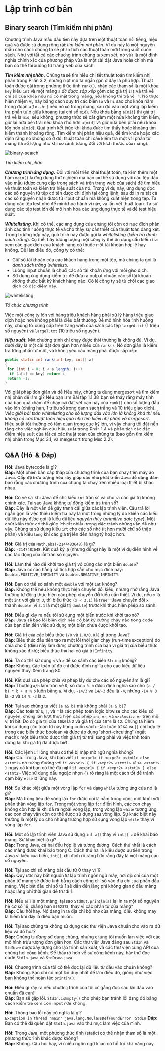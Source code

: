 # Lập trình cơ bản
## Binary search (Tìm kiếm nhị phân)
Chương trình Java mẫu đầu tiên này dựa trên một thuật toán nổi tiếng, hiệu quả và được sử dụng rộng rãi: *tìm kiếm nhị phân*. Ví dụ này là một nguyên mẫu cho cách chúng ta sẽ phân tích các thuật toán mới trong suốt cuốn sách. Như với tất cả các chương trình chúng ta xem xét, nó vừa là một định nghĩa chính xác của phương pháp vừa là một cài đặt Java hoàn chỉnh mà bạn có thể tải xuống từ trang web của sách.

***Tìm kiếm nhị phân.*** Chúng ta sẽ tìm hiểu chi tiết thuật toán tìm kiếm nhị phân trong Phần 3.2, nhưng một mô tả ngắn gọn ở đây là phù hợp. Thuật toán được cài trong phương thức tĩnh `rank()`, nhận các tham số là một khóa `key` kiểu `int` và một mảng `a` *đã được sắp xếp* gồm các giá trị `int` và trả về chỉ số của khóa nếu nó có mặt trong mảng, nếu không thì trả về -1. Nó thực hiện nhiệm vụ này bằng cách duy trì các biến `lo` và `hi` sao cho khóa nằm trong đoạn `a[lo..hi]` nếu nó có trong mảng, sau đó vào một vòng lặp kiểm tra phần tử ở giữa khoảng (tại chỉ số `mid`). Nếu khóa bằng `a[mid]` thì giá trị trả về là `mid`; nếu không, phương thức sẽ cắt giảm một nửa khoảng tìm kiếm, giữ lại nửa bên trái nếu khóa nhỏ hơn `a[mid]` và giữ nửa bên phải nếu khóa lớn hơn `a[mid]`. Quá trình kết thúc khi khóa được tìm thấy hoặc khoảng tìm kiếm thành khoảng rỗng. Tìm kiếm nhị phân hiệu quả, để tìm khóa hoặc xác định rằng nó không có ở đó, thuật toán chỉ cần kiểm tra một vài phần tử mảng (là số lượng nhỏ khi so sánh tương đối với kích thước của mảng).

![binary-search](https://algs4.cs.princeton.edu/11model/images/binary-search.png "binary-search")

*Tìm kiếm nhị phân*

***Chương trình ứng dụng.*** Đối với mỗi triển khai thuật toán, ta kèm thêm một hàm `main()` là ứng dụng thử nghiệm mà bạn có thể sử dụng với các tệp đầu vào mẫu (được cung cấp trong sách và trên trang web của sách) để tìm hiểu về thuật toán và kiểm tra hiệu suất của nó. Trong ví dụ này, ứng dụng đọc các số nguyên từ tệp có tên được chỉ định tại dòng lệnh, sau đó in ra tất cả các số nguyên nhận được từ input chuẩn mà không xuất hiện trong tệp. Ta dùng các tệp test nhỏ để minh họa hành vi này, và lần vết thuật toán. Ta sử dụng các tệp test lớn để mô hình hóa các ứng dụng thực tế và để test hiệu suất.

***Whitelisting.*** Khi có thể, các ứng dụng của chúng tôi còn có mục đích phản ánh các tình huống thực tế và cho thấy sự cần thiết của thuật toán đang xét. Trong trường hợp này, quá trình này được gọi là *whitelisting* (*kiểm tra danh sách trắng*). Cụ thể, hãy tưởng tượng một công ty thẻ tín dụng cần kiểm tra xem các giao dịch của khách hàng có thuộc một tài khoản hợp lệ hay không. Để làm điều đó, công ty có thể:
- Giữ số tài khoản của các khách hàng trong một tệp, mà chúng ta gọi là *danh sách trắng* (*whitelist*).
- Luồng input chuẩn là chuỗi các số tài khoản ứng với mỗi giao dịch.
- Sử dụng ứng dụng kiểm tra để đưa ra output chuẩn các số tài khoản *không* thuộc bất kỳ khách hàng nào. Có lẽ công ty sẽ từ chối các giao dịch có đặc điểm này.

![whitelisting](https://algs4.cs.princeton.edu/11model/images/binary-search-anatomy.png "whitelisting")

*Tổ chức chương trình*

Việc một công ty lớn với hàng triệu khách hàng phải xử lý hàng triệu giao dịch hoặc hơn không phải là điều bất thường. Để mô hình hóa tình huống này, chúng tôi cung cấp trên trang web của sách các tệp `largeW.txt` (1 triệu số nguyên) và `largeT.txt` (10 triệu số nguyên).

***Hiệu suất.*** Một chương trình chỉ chạy được thôi thường là không đủ. Ví dụ, dưới đây là một cài đặt đơn giản hơn nhiều của `rank()`. Nó đơn giản là kiểm tra từng phần tử một, và không yêu cầu mảng phải được sắp xếp:

```Java
public static int rank(int key, int[] a)
{
 for (int i = 0; i < a.length; i++)
  if (a[i] == key) return i;
 return -1;
}
```

Với giải pháp đơn giản và dễ hiểu này, chúng ta dùng mergesort và tìm kiếm nhị phân để làm gì? Nếu bạn làm Bài tập 1.1.38, bạn sẽ thấy rằng máy tính của bạn quá chậm để chạy cài đặt vét cạn này của `rank()` cho số lượng đầu vào lớn (chẳng hạn, 1 triệu số trong danh sách trắng và 10 triệu giao dịch). *Việc giải bài toán whitelisting cho số lượng đầu vào lớn là không khả thi nếu không có các thuật toán hiệu quả như tìm kiếm nhị phân và mergesort*. Hiệu suất tốt thường có tầm quan trọng cực kỳ lớn, vì vậy chúng tôi đặt nền tảng cho việc nghiên cứu hiệu suất trong Phần 1.4 và phân tích các đặc điểm hiệu suất của tất cả các thuật toán của chúng ta (bao gồm tìm kiếm nhị phân trong Mục 3.1, và mergesort trong Mục 2.2).

## Q&A (Hỏi & Đáp)

**Hỏi:** Java bytecode là gì?  
**Đáp:** Một phiên bản cấp thấp của chương trình của bạn chạy trên máy ảo Java. Cấp độ trừu tượng hóa này giúp các nhà phát triển Java dễ dàng đảm bảo rằng các chương trình của chúng ta chạy trên nhiều loại thiết bị khác nhau.

**Hỏi:** Có vẻ sai khi Java để cho kiểu `int` tràn số và cho ra các giá trị không chính xác. Tại sao Java không tự động kiểm tra tràn số?  
**Đáp:** Đây là một vấn đề gây tranh cãi giữa các lập trình viên. Câu trả lời ngắn gọn là việc thiếu kiểm tra này là một trong những lý do khiến các kiểu dữ liệu này được gọi là kiểu dữ liệu *nguyên thủy* (*primitive data type*). Một chút kiến thức có thể giúp ích rất nhiều trong việc tránh những vấn đề như vậy. Chúng ta sử dụng kiểu `int` cho các số nhỏ (ít hơn mười chữ số thập phân) và kiểu `long` khi các giá trị lên đến hàng tỷ hoặc hơn.

**Hỏi:** Giá trị của `Math.abs(-2147483648)` là gì?  
**Đáp:** `-2147483648`. Kết quả kỳ lạ (nhưng đúng) này là một ví dụ điển hình về các tác động của lỗi tràn số nguyên.

**Hỏi:** Làm thế nào để khởi tạo giá trị vô cùng cho một biến `double`?  
**Đáp:** Java có các hằng số tích hợp sẵn cho mục đích này: `Double.POSITIVE_INFINITY` và `Double.NEGATIVE_INFINITY`.

**Hỏi:** Bạn có thể so sánh một `double` với một `int` không?  
**Đáp:** Không thể nếu không thực hiện chuyển đổi kiểu, nhưng nhớ rằng Java thường tự động thực hiện các phép chuyển đổi kiểu cần thiết. Ví dụ, nếu `x` là một `int` với giá trị `3`, thì biểu thức `(x < 3.1)` là `true`—Java chuyển đổi `x` thành `double` (vì `3.1` là một giá trị `double`) trước khi thực hiện phép so sánh.

**Hỏi:** Điều gì xảy ra nếu tôi sử dụng một biến trước khi khởi tạo nó?  
**Đáp:** Java sẽ báo lỗi biên dịch nếu có bất kỳ đường chạy nào trong code của bạn dẫn đến việc sử dụng một biến chưa được khởi tạo.

**Hỏi:** Giá trị của các biểu thức `1/0` và `1.0/0.0` là gì trong Java?  
**Đáp:** Biểu thức đầu tiên tạo ra một lỗi thời gian chạy (run-time exception) do chia cho 0 (điều này làm dừng chương trình của bạn vì giá trị của biểu thức không xác định); biểu thức thứ hai có giá trị `Infinity`.

**Hỏi:** Ta có thể sử dụng `<` và `>` để so sánh các biến `String` không?  
**Đáp:** Không. Các toán tử đó chỉ được định nghĩa cho các kiểu dữ liệu nguyên thủy. Xem trang 80.

**Hỏi:** Kết quả của phép chia và phép lấy dư cho các số nguyên âm là gì?  
**Đáp:** Thương `a/b` làm tròn về 0; số dư `a % b` được định nghĩa sao cho `(a / b) * b + a % b` luôn bằng `a`. Ví dụ, `-14/3` và `14/-3` đều là `-4`, nhưng `-14 % 3` là `-2` và `14 % -3` là `2`.

**Hỏi:** Tại sao chúng ta viết `(a && b)` mà không phải `(a & b)`?  
**Đáp:** Các toán tử `&`, `|`, và `^` là các phép toán logic bitwise cho các kiểu số nguyên, chúng lần lượt thực hiện các phép `and`, `or`, và `exclusive or` trên mỗi vị trí bit. Do đó giá trị của `10&6` là `2` và giá trị của `10^6` là `12`. Chúng ta hiếm khi sử dụng các toán tử này trong cuốn sách. Các toán tử `&&` và `||` chỉ hợp lệ trong các biểu thức boolean và được áp dụng "short-circuiting" (ngắt mạch): một biểu thức được tính giá trị từ trái sang phải và việc tính toán dừng lại khi giá trị đã được biết.

**Hỏi:** Các lệnh `if` lồng nhau có thể bị mập mờ ngữ nghĩa không?  
**Đáp:** Có. Trong Java, khi bạn viết
`if <expr1> if <expr2> <stmt1> else <stmt2>`
nó tương đương với
`if <expr1> { if <expr2> <stmt1> else <stmt2> }`
ngay cả khi bạn có thể đã nghĩ
`if <expr1> { if <expr2> <stmt1> } else <stmt2>`
Việc sử dụng dấu ngoặc nhọn `{}` rõ ràng là một cách tốt để tránh cạm bẫy `else` lơ lửng này.

**Hỏi:** Sự khác biệt giữa một vòng lặp `for` và dạng `while` tương ứng của nó là gì?  
**Đáp:** Mã trong tiêu đề vòng lặp `for` được coi là nằm trong cùng một khối với phần thân vòng lặp `for`. Trong một vòng lặp `for` điển hình, các con chạy không còn hợp lệ khi đã ra ngoài vòng lặp; trong vòng lặp `while` tương ứng, các con chạy vẫn còn có thể được sử dụng sau vòng lặp. Sự khác biệt này thường là một lý do cho những trường hợp sử dụng vòng lặp `while` thay vì vòng lặp `for`.

**Hỏi:** Một số lập trình viên Java sử dụng `int a[]` thay vì `int[] a` để khai báo mảng. Sự khác biệt là gì?  
**Đáp:** Trong Java, cả hai đều hợp lệ và tương đương. Cách thứ nhất là cách các mảng được khai báo trong C. Cách thứ hai là kiểu được ưu tiên trong Java vì kiểu của biến, `int[]`, chỉ định rõ ràng hơn rằng đây là một mảng các số nguyên.

**Hỏi:** Tại sao chỉ số mảng bắt đầu từ 0 thay vì 1?  
**Đáp:** Quy ước này bắt nguồn từ lập trình ngôn ngữ máy, nơi địa chỉ của một phần tử mảng sẽ được tính bằng cách cộng chỉ số vào địa chỉ của phần đầu mảng. Việc bắt đầu chỉ số từ 1 sẽ dẫn đến lãng phí không gian ở đầu mảng hoặc lãng phí thời gian để trừ đi 1.

**Hỏi:** Nếu `a[]` là một mảng, tại sao `StdOut.println(a)` lại in ra một số nguyên hệ cơ số 16, chẳng hạn `@f62373`, thay vì các phần tử của mảng?  
**Đáp:** Câu hỏi hay. Nó đang in ra địa chỉ bộ nhớ của mảng, điều không may là hiếm khi đây là điều bạn muốn.

**Hỏi:** Tại sao chúng ta không sử dụng các thư viện Java chuẩn cho vào ra dữ liệu và đồ họa?  
**Đáp:** Chúng ta *đang* sử dụng chúng, nhưng chúng tôi muốn làm việc với các mô hình trừu tượng đơn giản hơn. Các thư viện Java đằng sau `StdIn` và `StdDraw` được xây dựng cho lập trình sản xuất, và các thư viện cùng API của chúng hơi cồng kềnh. Để thấy rõ hơn về sự cồng kềnh này, hãy thử đọc code `StdIn.java` và `StdDraw.java`.

**Hỏi:** Chương trình của tôi có thể đọc lại dữ liệu từ đầu vào chuẩn không?  
**Đáp:** Không. Bạn chỉ có một lần duy nhất để làm điều đó, giống như việc bạn không thể hoàn tác `println()`.

**Hỏi:** Điều gì xảy ra nếu chương trình của tôi cố gắng đọc sau khi đầu vào chuẩn đã cạn?  
**Đáp:** Bạn sẽ gặp lỗi. `StdIn.isEmpty()` cho phép bạn tránh lỗi dạng đó bằng cách kiểm tra xem còn input nữa không.

**Hỏi:** Thông báo lỗi này có nghĩa là gì?  
`Exception in thread "main" java.lang.NoClassDefFoundError: StdIn`
**Đáp:** Bạn có thể đã quên đặt `StdIn.java` vào thư mục làm việc của mình.

**Hỏi:** Trong Java, một phương thức tĩnh (static) có thể nhận tham số là một phương thức tĩnh khác được không?  
**Đáp:** Không. Câu hỏi hay, vì nhiều ngôn ngữ khác có hỗ trợ khả năng này.
